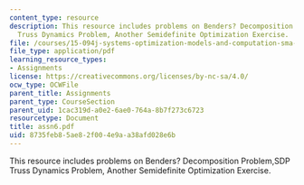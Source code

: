 ```yaml
---
content_type: resource
description: This resource includes problems on Benders? Decomposition Problem,SDP
  Truss Dynamics Problem, Another Semidefinite Optimization Exercise.
file: /courses/15-094j-systems-optimization-models-and-computation-sma-5223-spring-2004/8735feb85ae82f004e9aa38afd028e6b_assn6.pdf
file_type: application/pdf
learning_resource_types:
- Assignments
license: https://creativecommons.org/licenses/by-nc-sa/4.0/
ocw_type: OCWFile
parent_title: Assignments
parent_type: CourseSection
parent_uid: 1cac319d-a0e2-6ae0-764a-8b7f273c6723
resourcetype: Document
title: assn6.pdf
uid: 8735feb8-5ae8-2f00-4e9a-a38afd028e6b
---
```

This resource includes problems on Benders? Decomposition Problem,SDP Truss Dynamics Problem, Another Semidefinite Optimization Exercise.